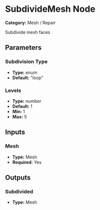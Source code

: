 
# SubdivideMesh Node

**Category:** Mesh / Repair

Subdivide mesh faces

## Parameters


### Subdivision Type
- **Type:** enum
- **Default:** "loop"





### Levels
- **Type:** number
- **Default:** 1
- **Min:** 1
- **Max:** 5



## Inputs


### Mesh
- **Type:** Mesh
- **Required:** Yes



## Outputs


### Subdivided
- **Type:** Mesh




